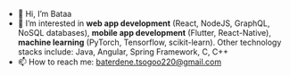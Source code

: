 - 👋 Hi, I’m Bataa
- 👀 I’m interested in **web app development** (React, NodeJS, GraphQL, NoSQL databases), **mobile app development** (Flutter, React-Native), **machine learning** (PyTorch, Tensorflow, scikit-learn). Other technology stacks include: Java, Angular, Spring Framework, C, C++   
- 📫 How to reach me: baterdene.tsogoo220@gmail.com

<!---
batrdn/batrdn is a ✨ special ✨ repository because its `README.md` (this file) appears on your GitHub profile.
You can click the Preview link to take a look at your changes.
--->
